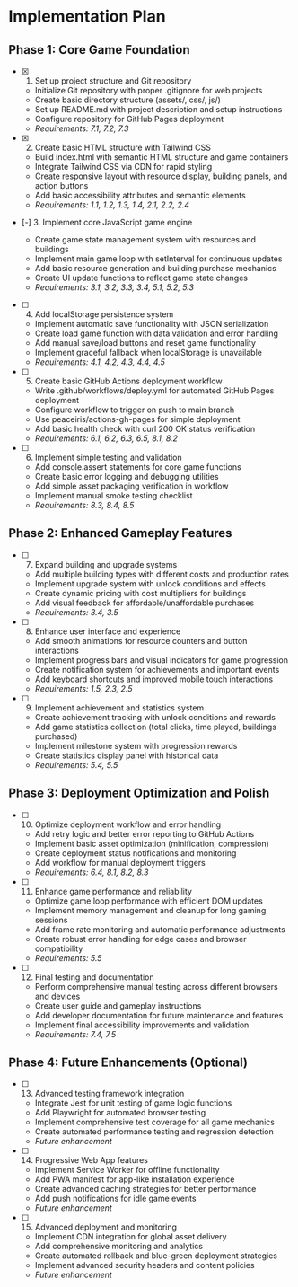 # Implementation Plan

## Phase 1: Core Game Foundation

- [x] 1. Set up project structure and Git repository



  - Initialize Git repository with proper .gitignore for web projects
  - Create basic directory structure (assets/, css/, js/)
  - Set up README.md with project description and setup instructions
  - Configure repository for GitHub Pages deployment
  - _Requirements: 7.1, 7.2, 7.3_

- [x] 2. Create basic HTML structure with Tailwind CSS



  - Build index.html with semantic HTML structure and game containers
  - Integrate Tailwind CSS via CDN for rapid styling
  - Create responsive layout with resource display, building panels, and action buttons
  - Add basic accessibility attributes and semantic elements
  - _Requirements: 1.1, 1.2, 1.3, 1.4, 2.1, 2.2, 2.4_

- [-] 3. Implement core JavaScript game engine

  - Create game state management system with resources and buildings
  - Implement main game loop with setInterval for continuous updates
  - Add basic resource generation and building purchase mechanics
  - Create UI update functions to reflect game state changes
  - _Requirements: 3.1, 3.2, 3.3, 3.4, 5.1, 5.2, 5.3_

- [ ] 4. Add localStorage persistence system
  - Implement automatic save functionality with JSON serialization
  - Create load game function with data validation and error handling
  - Add manual save/load buttons and reset game functionality
  - Implement graceful fallback when localStorage is unavailable
  - _Requirements: 4.1, 4.2, 4.3, 4.4, 4.5_

- [ ] 5. Create basic GitHub Actions deployment workflow
  - Write .github/workflows/deploy.yml for automated GitHub Pages deployment
  - Configure workflow to trigger on push to main branch
  - Use peaceiris/actions-gh-pages for simple deployment
  - Add basic health check with curl 200 OK status verification
  - _Requirements: 6.1, 6.2, 6.3, 6.5, 8.1, 8.2_

- [ ] 6. Implement simple testing and validation
  - Add console.assert statements for core game functions
  - Create basic error logging and debugging utilities
  - Add simple asset packaging verification in workflow
  - Implement manual smoke testing checklist
  - _Requirements: 8.3, 8.4, 8.5_

## Phase 2: Enhanced Gameplay Features

- [ ] 7. Expand building and upgrade systems
  - Add multiple building types with different costs and production rates
  - Implement upgrade system with unlock conditions and effects
  - Create dynamic pricing with cost multipliers for buildings
  - Add visual feedback for affordable/unaffordable purchases
  - _Requirements: 3.4, 3.5_

- [ ] 8. Enhance user interface and experience
  - Add smooth animations for resource counters and button interactions
  - Implement progress bars and visual indicators for game progression
  - Create notification system for achievements and important events
  - Add keyboard shortcuts and improved mobile touch interactions
  - _Requirements: 1.5, 2.3, 2.5_

- [ ] 9. Implement achievement and statistics system
  - Create achievement tracking with unlock conditions and rewards
  - Add game statistics collection (total clicks, time played, buildings purchased)
  - Implement milestone system with progression rewards
  - Create statistics display panel with historical data
  - _Requirements: 5.4, 5.5_

## Phase 3: Deployment Optimization and Polish

- [ ] 10. Optimize deployment workflow and error handling
  - Add retry logic and better error reporting to GitHub Actions
  - Implement basic asset optimization (minification, compression)
  - Create deployment status notifications and monitoring
  - Add workflow for manual deployment triggers
  - _Requirements: 6.4, 8.1, 8.2, 8.3_

- [ ] 11. Enhance game performance and reliability
  - Optimize game loop performance with efficient DOM updates
  - Implement memory management and cleanup for long gaming sessions
  - Add frame rate monitoring and automatic performance adjustments
  - Create robust error handling for edge cases and browser compatibility
  - _Requirements: 5.5_

- [ ] 12. Final testing and documentation
  - Perform comprehensive manual testing across different browsers and devices
  - Create user guide and gameplay instructions
  - Add developer documentation for future maintenance and features
  - Implement final accessibility improvements and validation
  - _Requirements: 7.4, 7.5_

## Phase 4: Future Enhancements (Optional)

- [ ] 13. Advanced testing framework integration
  - Integrate Jest for unit testing of game logic functions
  - Add Playwright for automated browser testing
  - Implement comprehensive test coverage for all game mechanics
  - Create automated performance testing and regression detection
  - _Future enhancement_

- [ ] 14. Progressive Web App features
  - Implement Service Worker for offline functionality
  - Add PWA manifest for app-like installation experience
  - Create advanced caching strategies for better performance
  - Add push notifications for idle game events
  - _Future enhancement_

- [ ] 15. Advanced deployment and monitoring
  - Implement CDN integration for global asset delivery
  - Add comprehensive monitoring and analytics
  - Create automated rollback and blue-green deployment strategies
  - Implement advanced security headers and content policies
  - _Future enhancement_